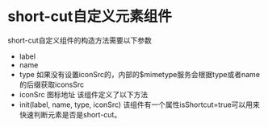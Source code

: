 # short-cut自定义元素组件
short-cut自定义组件的构造方法需要以下参数
+ label
+ name
+ type 如果没有设置iconSrc的，内部的$mimetype服务会根据type或者name的后缀获取iconsSrc
+ iconSrc 图标地址
该组件定义了以下方法
+ init(label, name, type, iconSrc)
该组件有一个属性isShortcut=true可以用来快速判断元素是否是short-cut。